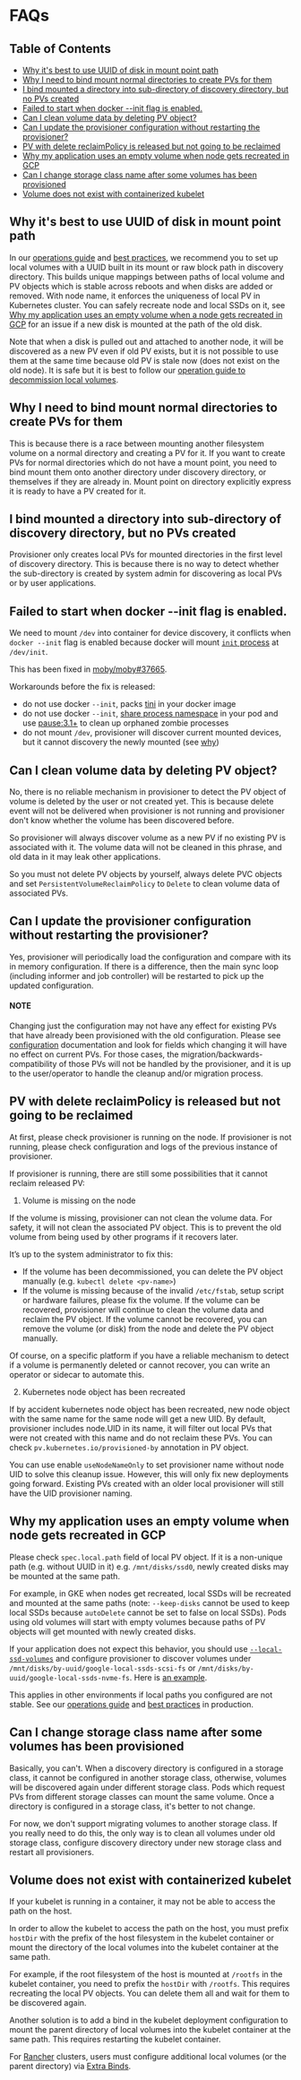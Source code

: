 # FAQs

## Table of Contents

- [Why it's best to use UUID of disk in mount point path](#why-its-best-to-use-uuid-of-disk-in-mount-point-path)
- [Why I need to bind mount normal directories to create PVs for them](#why-i-need-to-bind-mount-normal-directories-to-create-pvs-for-them)
- [I bind mounted a directory into sub-directory of discovery directory, but no PVs created](#i-bind-mounted-a-directory-into-sub-directory-of-discovery-directory-but-no-pvs-created)
- [Failed to start when docker --init flag is enabled.](#failed-to-start-when-docker---init-flag-is-enabled)
- [Can I clean volume data by deleting PV object?](#can-i-clean-volume-data-by-deleting-pv-object)
- [Can I update the provisioner configuration without restarting the provisioner?](#can-i-update-the-provisioner-configuration-without-restarting-the-provisioner)
- [PV with delete reclaimPolicy is released but not going to be reclaimed](#pv-with-delete-reclaimpolicy-is-released-but-not-going-to-be-reclaimed)
- [Why my application uses an empty volume when node gets recreated in GCP](#why-my-application-uses-an-empty-volume-when-node-gets-recreated-in-gcp)
- [Can I change storage class name after some volumes has been provisioned](#can-i-change-storage-class-name-after-some-volumes-has-been-provisioned)
- [Volume does not exist with containerized kubelet](#volume-does-not-exist-with-containerized-kubelet)

## Why it's best to use UUID of disk in mount point path

In our [operations guide](operations.md) and [best
practices](best-practices.md), we recommend you to set up local volumes with a
UUID built in its mount or raw block path in discovery directory. This builds
unique mappings between paths of local volume and PV objects which is stable
across reboots and when disks are added or removed. With node name, it enforces
the uniqueness of local PV in Kubernetes cluster. You can safely recreate node and
local SSDs on it, see [Why my application uses an empty volume when a node gets
recreated in
GCP](#why-my-application-uses-an-empty-volume-when-node-gets-recreated-in-gcp)
for an issue if a new disk is mounted at the path of the old disk.

Note that when a disk is pulled out and attached to another node, it will be
discovered as a new PV even if old PV exists, but it is not possible to use
them at the same time because old PV is stale now (does not exist on the old
node). It is safe but it is best to follow our [operation guide to decommission
local volumes](operations.md#deletingremoving-the-underlying-volume).

## Why I need to bind mount normal directories to create PVs for them

This is because there is a race between mounting another filesystem volume on a
normal directory and creating a PV for it. If you want to create PVs for normal
directories which do not have a mount point, you need to bind mount them onto
another directory under discovery directory, or themselves if they are already
in. Mount point on directory explicitly express it is ready to have a PV
created for it.

## I bind mounted a directory into sub-directory of discovery directory, but no PVs created

Provisioner only creates local PVs for mounted directories in the first level
of discovery directory. This is because there is no way to detect whether the
sub-directory is created by system admin for discovering as local PVs or by
user applications.

## Failed to start when docker --init flag is enabled.

We need to mount `/dev` into container for device discovery, it conflicts when
`docker --init` flag is enabled because docker will mount [`init` process](https://docs.docker.com/engine/reference/run/#specify-an-init-process) at `/dev/init`.

This has been fixed in
[moby/moby#37665](https://github.com/moby/moby/pull/37665).

Workarounds before the fix is released:

- do not use docker `--init`, packs [tini](https://github.com/krallin/tini) in your docker image
- do not use docker `--init`, [share process namespace](https://kubernetes.io/docs/tasks/configure-pod-container/share-process-namespace/) in your pod and use [pause:3.1+](https://github.com/kubernetes/kubernetes/blob/master/build/pause/CHANGELOG.md) to clean up orphaned zombie processes
- do not mount `/dev`, provisioner will discover current mounted devices, but it cannot discovery the newly mounted (see [why](https://github.com/kubernetes-incubator/external-storage/issues/783#issuecomment-395013458))

## Can I clean volume data by deleting PV object?

No, there is no reliable mechanism in provisioner to detect the PV object of
volume is deleted by the user or not created yet. This is because delete event
will not be delivered when provisioner is not running and provisioner don't
know whether the volume has been discovered before.

So provisioner will always discover volume as a new PV if no existing PV is
associated with it. The volume data will not be cleaned in this phrase, and old
data in it may leak other applications.

So you must not delete PV objects by yourself, always delete PVC objects and
set `PersistentVolumeReclaimPolicy` to `Delete` to clean volume data of
associated PVs.

## Can I update the provisioner configuration without restarting the provisioner? 

Yes, provisioner will periodically load the configuration and compare with
its in memory configuration. If there is a difference, then the main
sync loop (including informer and job controller) will be restarted
to pick up the updated configuration.

#### NOTE

Changing just the configuration may not have any effect for existing 
PVs that have already been provisioned with the old configuration. Please see
[configuration](/docs/provisioner.md#configuration) documentation and look
for fields which changing it will have no effect on current PVs. For those cases,
the migration/backwards-compatibility of those PVs will not be handled by the
provisioner, and it is up to the user/operator to handle the cleanup and/or
migration process.

## PV with delete reclaimPolicy is released but not going to be reclaimed

At first, please check provisioner is running on the node. If provisioner is
not running, please check configuration and logs of the previous instance of
provisioner.

If provisioner is running, there are still some possibilities that it cannot
reclaim released PV:

1) Volume is missing on the node

If the volume is missing, provisioner can not clean the volume data. For
safety, it will not clean the associated PV object. This is to prevent the old
volume from being used by other programs if it recovers later.

It’s up to the system administrator to fix this:

- If the volume has been decommissioned, you can delete the PV object manually
  (e.g. `kubectl delete <pv-name>`)
- If the volume is missing because of the invalid `/etc/fstab`, setup script or
  hardware failures, please fix the volume. If the volume can be recovered,
  provisioner will continue to clean the volume data and reclaim the PV object.
  If the volume cannot be recovered, you can remove the volume (or disk) from
  the node and delete the PV object manually.

Of course, on a specific platform if you have a reliable mechanism to detect if
a volume is permanently deleted or cannot recover, you can write an operator or
sidecar to automate this.

2) Kubernetes node object has been recreated

If by accident kubernetes node object has been recreated, new node object with
the same name for the same node will get a new UID. By default, provisioner
includes node.UID in its name, it will filter out local PVs that were not
created with this name and do not reclaim these PVs. You can check
`pv.kubernetes.io/provisioned-by` annotation in PV object.

You can use enable `useNodeNameOnly` to set provisioner name without node UID
to solve this cleanup issue. However, this will only fix new deployments going
forward. Existing PVs created with an older local provisioner will still have
the UID provisioner naming.

## Why my application uses an empty volume when node gets recreated in GCP

Please check `spec.local.path` field of local PV object. If it is a non-unique
path (e.g. without UUID in it) e.g. `/mnt/disks/ssd0`, newly created disks may be
mounted at the same path.

For example, in GKE when nodes get recreated, local SSDs will be recreated and
mounted at the same paths (note: `--keep-disks` cannot be used to keep local
SSDs because `autoDelete` cannot be set to false on local SSDs). Pods using old
volumes will start with empty volumes because paths of PV objects will get
mounted with newly created disks.

If your application does not expect this behavior, you should use
[`--local-ssd-volumes`](https://cloud.google.com/sdk/gcloud/reference/alpha/container/node-pools/create)
and configure provisioner to discover volumes under `/mnt/disks/by-uuid/google-local-ssds-scsi-fs` or
`/mnt/disks/by-uuid/google-local-ssds-nvme-fs`. Here is [an
example](https://github.com/kubernetes-sigs/sig-storage-local-static-provisioner/blob/master/helm/generated_examples/gce.yaml).

This applies in other environments if local paths you configured are not
stable. See our [operations guide](operations.md) and [best
practices](best-practices.md) in production.

## Can I change storage class name after some volumes has been provisioned

Basically, you can't. When a discovery directory is configured in a storage
class, it cannot be configured in another storage class, otherwise, volumes
will be discovered again under different storage class. Pods which request PVs
from different storage classes can mount the same volume. Once a directory is
configured in a storage class, it's better to not change.

For now, we don't support migrating volumes to another storage class. If you
really need to do this, the only way is to clean all volumes under old
storage class, configure discovery directory under new storage class and
restart all provisioners.

## Volume does not exist with containerized kubelet

If your kubelet is running in a container, it may not be able to access the
path on the host.

In order to allow the kubelet to access the path on the host, you must prefix
`hostDir` with the prefix of the host filesystem in the kubelet container or
mount the directory of the local volumes into the kubelet container at the same
path.

For example, if the root filesystem of the host is mounted at `/rootfs` in the
kubelet container, you need to prefix the `hostDir` with `/rootfs`. This
requires recreating the local PV objects. You can delete them all and wait for
them to be discovered again.

Another solution is to add a bind in the kubelet deployment configuration to
mount the parent directory of local volumes into the kubelet container at the
same path. This requires restarting the kubelet container.

For [Rancher](https://rancher.com) clusters, users must configure additional
local volumes (or the parent directory) via [Extra
Binds](https://rancher.com/docs/rke/latest/en/config-options/services/services-extras/#extra-binds).
